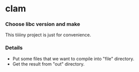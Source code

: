 # clam
### Choose libc version and make
This tiiiiny project is just for convenience.  

### Details
* Put some files that we want to compile into "file" directory.
* Get the result from "out" directory.
